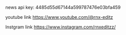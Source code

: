 news api key:
4485d55d67144a599787476e03bfa459

youtube link
https://www.youtube.com/@rnx-editz

Instgram link
https://www.instagram.com/rnxeditzz/